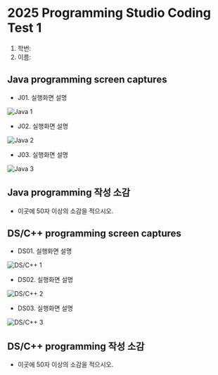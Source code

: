 # 2025 Programming Studio Coding Test 1
1. 학번:
2. 이름:

## Java programming screen captures
- J01. 실행화면 설명

![Java 1](./captures/J01.png)
- J02. 실행화면 설명

![Java 2](./captures/J02.png)
- J03. 실행화면 설명

![Java 3](./captures/J03.png)

## Java programming 작성 소감
- 이곳에 50자 이상의 소감을 적으시오.

## DS/C++ programming screen captures
- DS01. 실행화면 설명

![DS/C++ 1](./captures/DS01.png)
- DS02. 실행화면 설명

![DS/C++ 2](./captures/DS02.png)
- DS03. 실행화면 설명

![DS/C++ 3](./captures/DS03.png)

## DS/C++ programming 작성 소감
- 이곳에 50자 이상의 소감을 적으시오.

